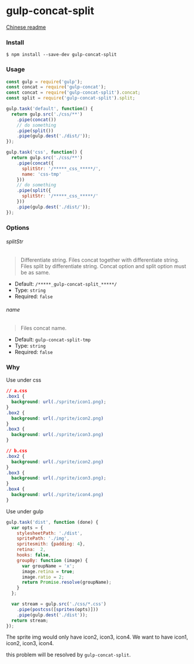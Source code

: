 # gulp-concat-split

[Chinese readme](./Chinese.md)

### Install

    $ npm install --save-dev gulp-concat-split

### Usage

```js
const gulp = require('gulp');
const concat = require('gulp-concat');
const concat = require('gulp-concat-split').concat;
const split = require('gulp-concat-split').split;

gulp.task('default', function() {
  return gulp.src('./css/**')
    .pipe(concat())
    // do something
    .pipe(split())
    .pipe(gulp.dest('./dist/'));
});

gulp.task('css', function() {
  return gulp.src('./css/**')
    .pipe(concat({
      splitStr: '/*****_css_*****/',
      name: 'css-tmp'
    }))
    // do something
    .pipe(split({
      splitStr: '/*****_css_*****/'
    }))
    .pipe(gulp.dest('./dist/'));
});
```

### Options

###### splitStr

> Differentiate string. Files concat together with differentiate string. Files split by differentiate string. Concat option and split option must be as same.

- Default: `/*****_gulp-concat-split_*****/`
- Type: `string`
- Required: `false`

###### name

> Files concat name.

- Default: `gulp-concat-split-tmp`
- Type: `string`
- Required: `false`

### Why

Use under css

```css
// a.css
.box1 {
  background: url(./sprite/icon1.png);
}
.box2 {
  background: url(./sprite/icon2.png)
}
.box3 {
  background: url(./sprite/icon3.png)
}

// b.css
.box2 {
  background: url(./sprite/icon2.png)
}
.box3 {
  background: url(./sprite/icon3.png);
}
.box4 {
  background: url(./sprite/icon4.png)
}
```

Use under gulp

```js
gulp.task('dist', function (done) {
  var opts = {
    stylesheetPath: './dist',
    spritePath: './img',
    spritesmith: {padding: 4},
    retina:  2,
    hooks: false,
    groupBy: function (image) {
      var groupName = 'x';
      image.retina = true;
      image.ratio = 2;
      return Promise.resolve(groupName);
    }
  };

  var stream = gulp.src('./css/*.css')
    .pipe(postcss([sprites(opts)]))
    .pipe(gulp.dest('./dist'));
  return stream;
});
```

The sprite img would only have icon2, icon3, icon4. We want to have icon1, icon2, icon3, icon4.  

this problem will be resolved by `gulp-concat-split`.
